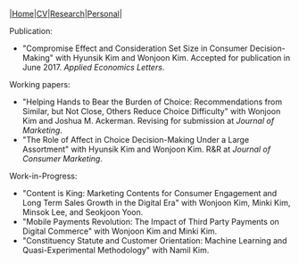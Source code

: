 |[Home](/README.md)|[CV](/Research.md)|[Research](/Research.md)|[Personal](/Research.md)|

Publication:
* "Compromise Effect and Consideration Set Size in Consumer Decision-Making" with Hyunsik Kim and Wonjoon Kim. Accepted for publication in June 2017. _Applied Economics Letters_.

Working papers:
* "Helping Hands to Bear the Burden of Choice: Recommendations from Similar, but Not Close, Others Reduce Choice Difficulty" with Wonjoon Kim and Joshua M. Ackerman. Revising for submission at _Journal of Marketing_.
* "The Role of Affect in Choice Decision-Making Under a Large Assortment" with Hyunsik Kim and Wonjoon Kim. R&R at _Journal of Consumer Marketing_.

Work-in-Progress:
* "Content is King: Marketing Contents for Consumer Engagement and Long Term Sales Growth in the Digital Era" with Wonjoon Kim, Minki Kim, Minsok Lee, and Seokjoon Yoon.
* "Mobile Payments Revolution: The Impact of Third Party Payments on Digital Commerce" with Wonjoon Kim and Minki Kim.
* "Constituency Statute and Customer Orientation: Machine Learning and Quasi-Experimental Methodology" with Namil Kim.
